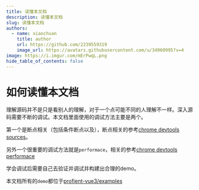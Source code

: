 ```yaml
---
title: 读懂本文档
description: 读懂本文档
slug: 读懂本文档
authors:
  - name: xiaochuan
    title: author
    url: https://github.com/2239559319
    image_url: https://avatars.githubusercontent.com/u/34960995?v=4
image: https://i.imgur.com/mErPwqL.png
hide_table_of_contents: false
---
```


# 如何读懂本文档

理解源码并不是只是看别人的理解，对于一个点可能不同的人理解不一样。深入源码需要不断的调试。本文档里面使用的调试方法主要是两个。

第一个是断点相关（包括条件断点以及），断点相关的参考[chrome devtools sources](https://developer.chrome.com/docs/devtools/overview/#sources)。

另外一个很重要的调试方法就是`performace`，相关的参考[chrome devtools performace](https://developer.chrome.com/docs/devtools/performance/reference/)

学会调试后需要自己去验证并调试并构建出合理的demo。

本文档所有的`demo`都位于[profient-vue3/examples](https://github.com/2239559319/profient-vue3/tree/master/examples)
